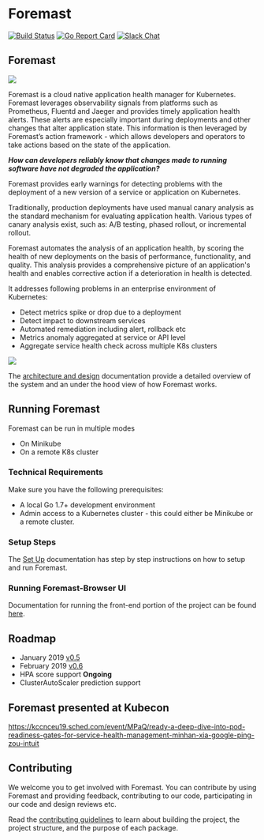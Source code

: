# Foremast
[![Build Status](https://api.travis-ci.org/intuit/foremast.svg?branch=master)](https://www.travis-ci.org/intuit/foremast)
[![Go Report Card](https://goreportcard.com/badge/github.com/intuit/foremast)](https://goreportcard.com/report/github.com/intuit/foremast)
[![Slack Chat](https://img.shields.io/badge/slack-live-orange.svg)](https://foremastio.slack.com/)


## Foremast

![](docs/assets/images/logos/Foremast/foremast-logo-blue.png)

Foremast is a cloud native application health manager for Kubernetes. Foremast leverages observability signals from platforms such as Prometheus, Fluentd and Jaeger and provides timely application health alerts. These alerts are especially important during deployments and other changes that alter application state. This information is then leveraged by Foremast’s action framework - which allows developers and operators to take actions based on the state of the application.

**_How can developers reliably know that changes made to running software have not degraded the application?_**

Foremast provides early warnings for detecting problems with the deployment of a new version of a service or application on Kubernetes. 

Traditionally, production deployments have used manual canary analysis as the standard mechanism for evaluating application health. Various types of canary analysis exist, such as: A/B testing, phased rollout, or incremental rollout.

Foremast automates the analysis of an application health, by scoring the health of new deployments on the basis of performance, functionality, and quality. This analysis provides a comprehensive picture of an application's health and enables corrective action if a deterioration in health is detected.

It addresses following problems in an enterprise environment of Kubernetes:

* Detect metrics spike or drop due to a deployment
* Detect impact to downstream services
* Automated remediation including alert, rollback etc
* Metrics anomaly aggregated at service or API level
* Aggregate service health check across multiple K8s clusters

![](docs/guides/foremast_arch.png)

The [architecture and design](docs/guides/design.md) documentation provide a detailed overview of the system and an under the hood view of how Foremast works.

## Running Foremast

Foremast can be run in multiple modes
- On Minikube
- On a remote K8s cluster

### Technical Requirements

Make sure you have the following prerequisites:

* A local Go 1.7+ development environment
* Admin access to a Kubernetes cluster - this could either be Minikube or a remote cluster.

### Setup Steps

The [Set Up](docs/guides/installation.md) documentation has step by step instructions on how to setup and run Foremast.

### Running Foremast-Browser UI

Documentation for running the front-end portion of the project can be found [here](foremast-dashboard/README.md).

## Roadmap

- January 2019 [v0.5](https://github.com/intuit/foremast/issues?utf8=%E2%9C%93&q=is%3Aclosed+is%3Aissue+milestone%3A0.5+)
- February 2019 [v0.6](https://github.com/intuit/foremast/issues?q=is%3Aopen+is%3Aissue+milestone%3A0.6)
- HPA score support **Ongoing**
- ClusterAutoScaler prediction support

## Foremast presented at Kubecon
https://kccnceu19.sched.com/event/MPaQ/ready-a-deep-dive-into-pod-readiness-gates-for-service-health-management-minhan-xia-google-ping-zou-intuit

## Contributing

We welcome you to get involved with Foremast. You can contribute by using Foremast and providing feedback, contributing to our code, participating in our code and design reviews etc.

Read the [contributing guidelines](docs/guides/contributing.md) to learn about building the project, the project structure, and the purpose of each package.
